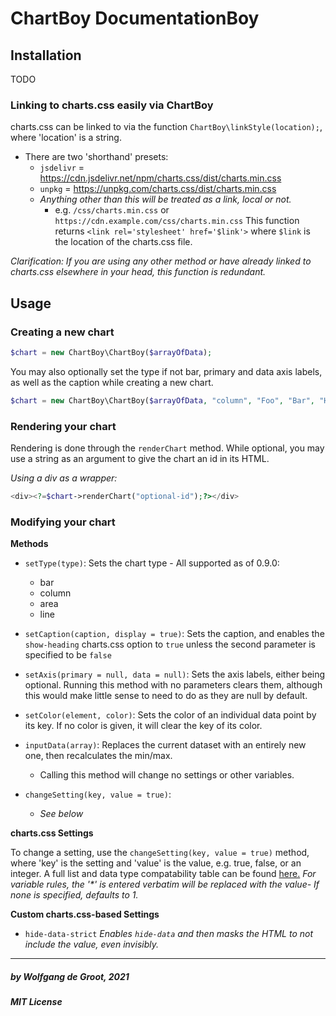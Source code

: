 # ChartBoy DocumentationBoy

## Installation

TODO

### Linking to charts.css easily via ChartBoy
charts.css can be linked to via the function `ChartBoy\linkStyle(location);`, where 'location' is a string.
 - There are two 'shorthand' presets:
   - `jsdelivr` = https://cdn.jsdelivr.net/npm/charts.css/dist/charts.min.css
   - `unpkg` = https://unpkg.com/charts.css/dist/charts.min.css
   - _Anything other than this will be treated as a link, local or not._
      - e.g. `/css/charts.min.css` or `https://cdn.example.com/css/charts.min.css`
This function returns `<link rel='stylesheet' href='$link'>` where `$link` is the location of the charts.css file.

_Clarification: If you are using any other method or have already linked to charts.css elsewhere in your head, this function is redundant._

## Usage

### Creating a new chart
```php
$chart = new ChartBoy\ChartBoy($arrayOfData);
```

You may also optionally set the type if not bar, primary and data axis labels, as well as the caption while creating a new chart.

```php
$chart = new ChartBoy\ChartBoy($arrayOfData, "column", "Foo", "Bar", "How Much 'Foo' per 'Bar'?");
```

### Rendering your chart
Rendering is done through the `renderChart` method. While optional, you may use a string as an argument to give the chart an id in its HTML.

_Using a div as a wrapper:_
```php
<div><?=$chart->renderChart("optional-id");?></div>
```

### Modifying your chart
**Methods**

 - `setType(type)`: Sets the chart type - All supported as of 0.9.0:
   - bar
   - column
   - area
   - line

  - `setCaption(caption, display = true)`: Sets the caption, and enables the `show-heading` charts.css option to `true` unless the second parameter is specified to be `false`

  - `setAxis(primary = null, data = null)`: Sets the axis labels, either being optional. Running this method with no parameters clears them, although this would make little sense to need to do as they are null by default.

  - `setColor(element, color)`: Sets the color of an individual data point by its key. If no color is given, it will clear the key of its color.

  - `inputData(array)`: Replaces the current dataset with an entirely new one, then recalculates the min/max.
    - Calling this method will change no settings or other variables.

  - `changeSetting(key, value = true)`:
    - _See below_

**charts.css Settings**

To change a setting, use the `changeSetting(key, value = true)` method, where 'key' is the setting and 'value' is the value, e.g. true, false, or an integer.
A full list and data type compatability table can be found [here.](https://chartscss.org/development/supported-features/)
_For variable rules, the '*' is entered verbatim will be replaced with the value- If none is specified, defaults to 1._

**Custom charts.css-based Settings**

 - `hide-data-strict` _Enables `hide-data` and then masks the HTML to not include the value, even invisibly._

--------------------

##### by Wolfgang de Groot, 2021
##### MIT License
